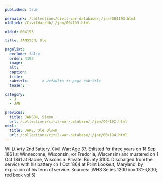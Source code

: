 ```yaml
---
published: true

permalink: /collections/civil-war-database/j/jan/004193.html
oldlink: /CivilWar/db/j/jan/004193.html

oldid: 004193

title: JANSSEN, Ole

pagelist:
  exclude: false
  order: 4193
  image: 
  alt:
  caption:
  title:
  subtitle:      # Defaults to page subtitle
  teaser:

category: 
  - J 
  - JAN

previous:
  title: JANSON, Simon
  url: /collections/civil-war-database/j/jan/004192.html  
next:
  title: JARE, Ole Olsen
  url: /collections/civil-war-database/j/jar/004194.html   
---
```

WI Lt Arty 2nd Battery. Civil War: Age 37. Enlisted for three years on 18 Sep 1861 at Winneconne, Wisconsin, (or Fredonia, Wisconsin) and mustered on 1 Oct 1861 at Racine, Wisconsin. Private. Bounty $100. Discharged from the service with his battery on 1 Oct 1864 at Point Lookout, Maryland, by expiration of his term of service. Sources: (WHS Series 1200 box 131-6,8,10; red book vol 5)